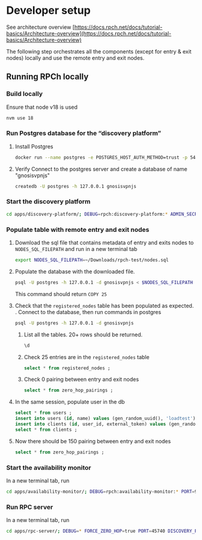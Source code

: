 # Developer setup

See architecture overview [https://docs.rpch.net/docs/tutorial-basics/Architecture-overview](https://docs.rpch.net/docs/tutorial-basics/Architecture-overview)

The following step orchestrates all the components (except for entry & exit nodes) locally and use the remote entry and exit nodes. 

## Running RPCh locally

### Build locally

Ensure that node v18 is used

```bash
nvm use 18
```

### Run Postgres database for the “discovery platform”

1. Install Postgres
    
    ```bash
    docker run --name postgres -e POSTGRES_HOST_AUTH_METHOD=trust -p 5432:5432 -d postgres
    ```
    
2. Verify Connect to the postgres server and create a database of name "gnosisvpnjs"
    
    ```bash
    createdb -U postgres -h 127.0.0.1 gnosisvpnjs
    ```
    

### Start the discovery platform

```bash
cd apps/discovery-platform/; DEBUG=rpch:discovery-platform:* ADMIN_SECRET=topsecret SESSION_SECRET=toppersecret PORT=3020 URL="http://127.0.0.1:3020" GOOGLE_CLIENT_ID="foo" GOOGLE_CLIENT_SECRET="bar" PGHOST=localhost PGPORT=5432 PGDATABASE=gnosisvpnjs PGUSER=postgres PGPASSWORD=postgres yarn start
```

### Populate table with remote entry and exit nodes

1. Download the sql file that contains metadata of entry and exits nodes to `NODES_SQL_FILEPATH` and run in a new terminal tab
    
    ```bash
    export NODES_SQL_FILEPATH=~/Downloads/rpch-test/nodes.sql
    ```
    
2. Populate the database with the downloaded file.
    
    ```bash
    psql -U postgres -h 127.0.0.1 -d gnosisvpnjs < $NODES_SQL_FILEPATH
    ```
    
    This command should return `COPY 25`
    
3. Check that the `registered_nodes` table has been populated as expected. . Connect to the database, then run commands in postgres
    
    ```bash
    psql -U postgres -h 127.0.0.1 -d gnosisvpnjs
    ```
    
    1. List all the tables. 20+ rows should be returned.
        
        ```sql
        \d
        ```
        
    2. Check 25 entries are in the `registered_nodes` table
        
        ```sql
        select * from registered_nodes ;
        ```
        
    3. Check 0 pairing between entry and exit nodes
        
        ```sql
        select * from zero_hop_pairings ;
        ```
        
4. In the same session, populate user in the db
    
    ```sql
    select * from users ;
    insert into users (id, name) values (gen_random_uuid(), 'loadtest');
    insert into clients (id, user_id, external_token) values (gen_random_uuid(), (select id from users), 'loadtesting-secret');
    select * from clients ;
    ```
    
5. Now there should be 150 pairing between entry and exit nodes
    
    ```sql
    select * from zero_hop_pairings ;
    ```
    

### Start the availability monitor

In a new terminal tab, run

```bash
cd apps/availability-monitor/; DEBUG=rpch:availability-monitor:* PORT=9080 PGHOST=localhost PGPORT=5432 PGDATABASE=gnosisvpnjs PGUSER=postgres PGPASSWORD=postgres yarn start
```

### Run RPC server

In a new terminal tab, run

```bash
cd apps/rpc-server/; DEBUG=* FORCE_ZERO_HOP=true PORT=45740 DISCOVERY_PLATFORM_API_ENDPOINT="http://127.0.0.1:3020" CLIENT=loadtesting-secret DATABASE_URL=postgres://postgres:postgres@127.0.0.1:5432/rpch_dp yarn start | tee ~/Downloads/rpch-test/test.log
```
